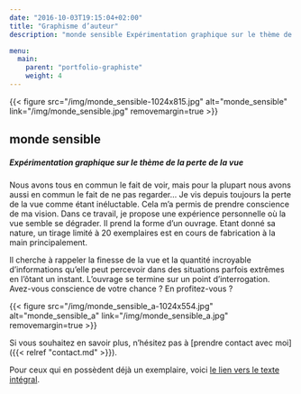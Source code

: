 ```yaml
---
date: "2016-10-03T19:15:04+02:00"
title: "Graphisme d’auteur"
description: "monde sensible Expérimentation graphique sur le thème de la perte de la vue Nous avons tous en commun le fait de voir, mais pour la plupart nous avons aussi en commun le fait de ne pas regarder… Je vis depuis toujours la perte de la vue comme étant inéluctable."

menu:
  main:
    parent: "portfolio-graphiste"
    weight: 4
---
```


{{< figure src="/img/monde_sensible-1024x815.jpg" alt="monde_sensible" link="/img/monde_sensible.jpg" removemargin=true >}}

<h2>monde sensible</h2>

<h5>Expérimentation graphique sur le thème de la perte de la vue</h5>

Nous avons tous en commun le fait de voir, mais pour la plupart nous avons aussi en commun le fait de ne pas regarder… Je vis depuis toujours la perte de la vue comme étant inéluctable. Cela m’a permis de prendre conscience de ma vision. Dans ce travail, je propose une expérience personnelle où la vue semble se dégrader. Il prend la forme d’un ouvrage. Etant donné sa nature, un tirage limité à 20 exemplaires est en cours de fabrication à la main principalement.

Il cherche à rappeler la finesse de la vue et la quantité incroyable d’informations qu’elle peut percevoir dans des situations parfois extrêmes en l’ôtant un instant. L’ouvrage se termine sur un point d’interrogation. Avez-vous conscience de votre chance ? En profitez-vous ?

{{< figure src="/img/monde_sensible_a-1024x554.jpg" alt="monde_sensible_a" link="/img/monde_sensible_a.jpg" removemargin=true >}}

Si vous souhaitez en savoir plus, n’hésitez pas à [prendre contact avec moi]({{< relref "contact.md" >}}).

Pour ceux qui en possèdent déjà un exemplaire, voici [le lien vers le texte intégral](/files/MondeSensible_AntoineDollat_texteintegral.pdf).

